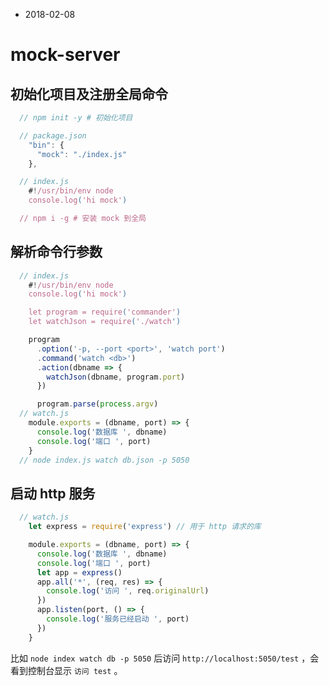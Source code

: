 - 2018-02-08
# mock-server

## 初始化项目及注册全局命令
``` js
  // npm init -y # 初始化项目

  // package.json
    "bin": {
      "mock": "./index.js"
    },

  // index.js
    #!/usr/bin/env node
    console.log('hi mock')

  // npm i -g # 安装 mock 到全局

```

## 解析命令行参数
``` js
  // index.js
    #!/usr/bin/env node
    console.log('hi mock')

    let program = require('commander')
    let watchJson = require('./watch')

    program
      .option('-p, --port <port>', 'watch port')
      .command('watch <db>')
      .action(dbname => {
        watchJson(dbname, program.port)
      })

      program.parse(process.argv)
  // watch.js
    module.exports = (dbname, port) => {
      console.log('数据库 ', dbname)
      console.log('端口 ', port)
    }
  // node index.js watch db.json -p 5050
```

## 启动 http 服务

``` js
  // watch.js
    let express = require('express') // 用于 http 请求的库

    module.exports = (dbname, port) => {
      console.log('数据库 ', dbname)
      console.log('端口 ', port)
      let app = express()
      app.all('*', (req, res) => {
        console.log('访问 ', req.originalUrl)
      })
      app.listen(port, () => {
        console.log('服务已经启动 ', port)
      })
    }


```

比如 `node index watch db -p 5050` 后访问 `http://localhost:5050/test` ，会看到控制台显示 `访问 test` 。
